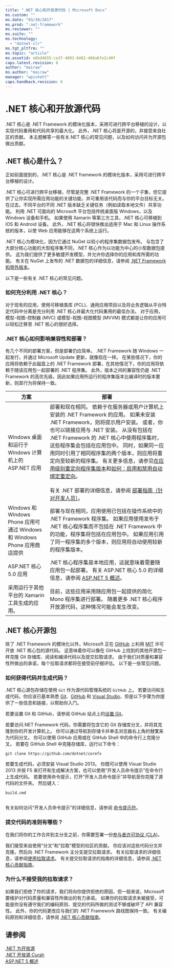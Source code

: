 ```yaml
---
title: ".NET 核心和开放源代码 | Microsoft Docs"
ms.custom: ""
ms.date: "03/30/2017"
ms.prod: ".net-framework"
ms.reviewer: ""
ms.suite: ""
ms.technology: 
  - "dotnet-clr"
ms.tgt_pltfrm: ""
ms.topic: "article"
ms.assetid: e6bd4655-ce37-4003-8462-468a6fe2c40f
caps.latest.revision: 8
author: "mairaw"
ms.author: "mairaw"
manager: "wpickett"
caps.handback.revision: 6
---
```

# .NET 核心和开放源代码
.NET 核心是 .NET Framework 的模块化版本，采用可进行跨平台移植的设计，以实现代码重用和代码共享的最大化。 此外，.NET 核心将是开源的，并接受来自社区的贡献。 本主题解答一些有关.NET 核心的常见问题，以及如何访问并为开源包做出贡献。  
  
<a name="BKMK_WhatisNETCore"></a>   
## .NET 核心是什么？  
 正如前面提到的，.NET 核心是 .NET framework 的模块化版本，采用可进行跨平台移植的设计。  
  
 .NET 核心可进行跨平台移植，尽管是完整 .NET Framework 的一个子集，但它提供了让你实现所需应用功能的关键功能，并可重用该代码而与你的平台目标无关。 在过去，不同平台的不同 .NET 版本缺乏关键任务（例如读取本地文件）共享功能。 利用 .NET 可面向的 Microsoft 平台包括传统桌面版 Windows，以及 Windows 设备和手机。 如果使用 Xamarin 等第三方工具，.NET 核心可移植到 IOS 和 Android 设备。 此外，.NET 核心将很快推出适用于 Mac 和 Linux 操作系统的版本，以使 Web 应用能够在这两个系统上运行。  
  
 .NET 核心为模块化，因为它通过 NuGet 以较小的程序集数据包发布。 与包含了大部分核心功能的大型程序集不同，.NET 核心作为以功能为中心的小型数据包提供。 这为我们提供了更多敏捷开发模型，并允许你选择你的应用和库所需的功能。 有关在 NuGet 上发布的 .NET 数据包的详细信息，请参阅 [.NET Framework 和带外版本](../../../docs/framework/get-started/the-net-framework-and-out-of-band-releases.md)。  
  
 以下是一些有关 .NET 核心的常见问题。  
  
### 如何充分利用 .NET 核心？  
 对于现有的应用，使用可移植类库 \(PCL\)、通用应用项目以及将业务逻辑从平台特定代码中分离是充分利用 .NET 核心并最大化代码重用的最佳办法。 对于应用，模型\-视图\-控制器 \(MVC\) 或模型\-视图\-视图模型 \(MVVM\) 模式都是让你的应用可以轻松迁移至 .NET 核心的很好选择。  
  
### .NET 核心如何影响兼容性和部署？  
 有几个不同的部署方案，但是部署仍应简单。 .NET Framework 随 Windows 一起发行，并通过 Microsoft Update 更新，就像现在一样。 在某些情况下，你的应用将依赖于此磁盘上的 .NET Framework 部署，在其他情况下，你的应用将依赖于随该应用包一起部署的 .NET 程序集。 此外，版本之间的兼容性仍是 .NET Framework 的高优先级，因此如果应用所运行的程序集版本比编译时的版本要新，则其行为将保持一致。  
  
|方案|部署|  
|--------|--------|  
|Windows 桌面和运行于 Windows 计算机上的 ASP.NET 应用|部署和现在相同。 依赖于在服务器或用户计算机上安装的 .NET Framework 的应用。 如果未安装 .NET Framework，则将提示用户安装。 或者，你也可以链接应用与 .NET 安装。 从没有包括在 .NET Framework 的 .NET 核心中使用程序集时，这些程序集会包括在应用包中。 同时，如果同一应用同时引用了相同程序集的两个版本，则应用将重定向至较新的程序集。 有关更多信息，请参见[在应用级别重定向程序集版本](../../../docs/framework/configure-apps/redirect-assembly-versions.md#BKMK_Redirectingassemblyversionsattheapplevel)和[如何：启用和禁用自动绑定重定向](../../../docs/framework/configure-apps/how-to-enable-and-disable-automatic-binding-redirection.md)。<br /><br /> 有关 .NET 部署的详细信息，请参阅 [部署指南（针对开发人员）](../../../docs/framework/deployment/deployment-guide-for-developers.md)。|  
|Windows 和 Windows Phone 应用可通过 Windows 和 Windows Phone 应用商店提供|部署与现在相同，应用使用已包括在操作系统中的 .NET Framework 程序集。 如果应用使用发布于 .NET 核心程序集而不包括在 .NET Framework 中的功能，程序集将包括在应用包中。 如果应用引用了同一程序集的多个版本，则应用将自动使用较新的程序集版本。|  
|ASP.NET 核心 5.0 应用|.NET 核心程序集是本地应用，这就意味着需要随应用包一起部署。 有关 ASP.NET 核心 5.0 的详细信息，请参阅 [ASP.NET 5 概述](http://www.asp.net/vnext/overview/aspnet-vnext/aspnet-5-overview)。|  
|采用运行于其他平台的 Xamarin 工具生成的应用。|目前，这些应用采用随应用包一起提供的简化 Mono 程序集进行部署。 随着更多 .NET 核心程序开放源代码，这种情况可能会发生改变。|  
  
<a name="BKMK_NETCoreOpenSourcePackages"></a>   
## .NET 核心开源包  
 除了 .NET Framework 的模块化以外，Microsoft 正在 [GitHub](https://github.com/) 上利用 [MIT](https://github.com/dotnet/corefx/blob/master/LICENSE) 许可开放 .NET 核心包的源代码。 这意味着你可以像在 GitHub 上找到的其他开源包一样克隆 Git 存储库、阅读和编译代码以及提交拉取请求。 由于我们对质量和兼容性所做出的承诺，每个拉取请求都将在接受前仔细评估。 以下是一些常见问题。  
  
### 如何获得代码并生成代码？  
 .NET 核心源包存储在使用 `Git` 作为源代码管理系统的 `GitHub` 上。 若要访问和生成代码，你应该已基本熟悉 [Git](http://git-scm.com/)、[GitHub](https://github.com/dotnet/corefx) 和 [Visual Studio](http://msdn.microsoft.com/vstudio/aa718325.aspx)，但是以下步骤为你提供了一些信息和链接，以帮助你入门。  
  
 若要设置 Git 和 GitHub，请参阅 GitHub 站点上的[设置 Git](https://help.github.com/articles/set-up-git/)。  
  
 若要访问.NET Framework 代码，你需要将包含它的 Git 存储库分叉，并将其克隆到你的开发计算机上。 你可以通过导航到存储卡并单击浏览器右上角的**分叉**来为代码分叉。 你可以使用 GitHub 应用或在 GitHub Shell 中的命令行上克隆分叉。 若要在 GitHub Shell 中克隆存储库，运行以下命令：  
  
```  
git clone https://github.com/dotnet/corefx  
```  
  
 若要生成代码，必须安装 Visual Studio 2013。 你既可以使用 Visual Studio 2013 并按 F5 来打开和生成解决方案，也可以使用“开发人员命令提示”在命令行上生成代码。 若要使用命令提示，打开“开发人员命令提示”并导航至你克隆了源代码的文件夹。 然后键入：  
  
```  
build.cmd  
  
```  
  
 有关如何访问“开发人员命令提示”的详细信息，请参阅 [命令提示符](../../../docs/framework/tools/developer-command-prompt-for-vs.md)。  
  
### 提交代码的准则有哪些？  
 在我们将你的工作合并到主分支之前，你需要签署一份[参与者许可协议 \(CLA\)](https://cla.dotnetfoundation.org/)。  
  
 我们接受来自使用“分叉”和“拉取”模型的社区的贡献。 你应该对这些代码分叉并克隆，然后向 .NET Framework 主分支提交拉取请求。 有关拉取请求的详细信息，请参阅[使用拉取请求](https://help.github.com/articles/using-pull-requests/)。 有关提交拉取请求的指南的详细信息，请参阅 [.NET 核心贡献指南](https://github.com/dotnet/corefx/wiki/Contributing)。  
  
### 为什么不接受我的拉取请求？  
 如果我们拒绝了你的请求，我们将向你提供拒绝的原因，但一般来说，Microsoft 要维护对代码质量和兼容性所做出的有力承诺。 如果你的拉取请求未被接受，可能是你没有遵守我们的编码原则、提交的代码所做的测试不够或破坏了 API 兼容性。 此外，你的代码更改应与我们的 .NET Framework 路线图保持一致。 有关编码原则和详细信息，请参阅 [.NET 核心贡献指南](https://github.com/dotnet/corefx/wiki/Contributing)。  
  
## 请参阅  
 [.NET 为开放源](http://blogs.msdn.com/b/dotnet/archive/2014/11/12/net-core-is-open-source.aspx)   
 [.NET 开放源 Curah](https://curah.microsoft.com/254870/net-core-open-source)   
 [ASP.NET 5 概述](http://www.asp.net/vnext/overview/aspnet-vnext/aspnet-5-overview)
